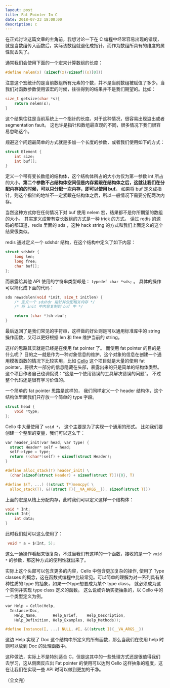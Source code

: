 ```yaml
---
layout: post
title: Fat Pointer In C
date: 2018-07-23 18:00:00
description: c
---
```


在正式讨论这篇文章的主角前，我想讨论一下在 C 编程中经常容易出现的错误，就是当数组传入函数后，实际该数组就退化成指针，而作为数组所具有的维度的属性就丢失了。

通常我们会使用下面的一个宏来计算数组的长度：

```c
#define nelem(x) (sizeof(x)/sizeof((x)[0]))
```

注意这个宏统计的是当前数组所有元素的个数，并不是当前数组被赋值了多少。当我们对函数参数使用该宏的时候，往往得到的结果并不是我们期望的。比如：

```c
size_t getsize(char *s){
    return nelem(s);
}
```

这个结果往往是当前系统上一个指针的长度。对于这种情况，很容易出现溢出或者 segmentation fault。 这也许是指针和数组最直观的不同，很多情况下我们很容易忽略这个。

规避这个问题最简单的方式就是多加一个长度的参数，或者我们使用如下的方式：

```c
struct Element {
    int size;
    int buf[];
}
```

定义一个带有变长数组的结构体，这个结构体所占的大小为仅为第一参数 int 所占的大小，**第二个参数不占结构体空间但是内存紧跟在结构体之后，这就让我们在分配内存的的时候，可以只分配一次内存，即可以使用 buf**。 如果将 buf 定义成指针，则这个指针的地址不一定紧跟在结构体之后，所以一般情况下需要分配两次内存。

当然这种方式你在任何情况下对 buf 使用 nelem 宏，结果都不是你所期望的数组的大小。 其实定义成带有变长数组的方式是一种 trick 的方式。 读过 redis 的源码的都知道，redis 里面的 sds ，这种 hack string 的方式和我们上面定义的这个结果很类似。

redis 通过定义一个 sdshdr 结构，在这个结构中定义了如下内容：

```c
struct sdshdr {
    long len;
    long free;
    char buf[];
};
```
而暴露给其他 API 使用的字符串类型却是： `typedef char *sds;` 。 具体的操作可以简化成下面的代码：

```c
sds newsdslen(void *init, size_t initlen) {
    /* 定义一个 sdshdr 指针并分配相关内存 */
    /* 将 init 中内容复制到 buf 中 */

    return (char *)sh->buf;
}
```

最后返回了是我们常见的字符串，这样做的好处则是可以通用标准库中的 string 操作函数，又可以更好根据 len 和 free 维护当前的 string。

这样的思路其实就是已经是在使用 fat pointer 了。 而使用 fat pointer 的目的是什么呢？ 目的之一就是作为一种对象信息的维护。这个对象的信息在创建一个通用模板函数的情况下比较实用，比如 [Cello](http://libcello.org/home) 这个项目就是大量的使用 fat pointer。将很大一部分的信息隐藏在头部，暴露出来的只是简单的结构体类型。 这个项目作者自己也调侃说：“这是一个使用错误的工具解决错误的问题”。 不过整个代码还是很有学习价值的。

一个简单的 fat pointer 思路是这样的， 我们同样定义一个 header 结构体，这个结构体里面我们只存放一个简单的 type 字段。

```c
struct head {
    void *type;
};
```

Cello 中大量使用了 `void *`， 这个主要是为了实现一个通用的形式。 比如我们要创建一个整型的变量，我们可以这么干：

```c
var header_init(var head, var type) {
  struct Header* self = head;
  self->type = type;
  return ((char*)self) + sizeof(struct Header);
}

#define alloc_stack(T) header_init( \
  (char[sizeof(struct Header) + sizeof(struct T)]){0}, T)

#define $(T, ...) ((struct T*)memcpy( \
  alloc_stack(T), &((struct T){__VA_ARGS__}), sizeof(struct T)))
```

上面的宏是从栈上分配内存，此时我们可以定义这样一个结构体：

```c
void * Int;
struct Int{
    int data;
}
```

此时我们就可以这么使用了：

```c
 void * a = $(Int, 5);
```

这么一通操作看起来很复杂，不过当我们有这样的一个函数，接收的是一个 `void *` 的参数，那这种方式的便利性就出来了。

实际上这个头部可以包含更多的内容，Cello 中包含更加复杂的操作, 使用了 Type classes 的概念，这在函数式编程中比较常见。可以简单的理解为对一系列具有某种性质的 type 的抽象，如果一个type想要成为某个 type class， 就必须成为这个实例并实现 type class 定义的函数。 这么说或许确实挺抽象的，以 Cello 中的一个类型定义为例。

```c
var Help = Cello(Help,
  Instance(Doc,
    Help_Name,       Help_Brief,    Help_Description,
    Help_Definition, Help_Examples, Help_Methods));

#define Instance(I, ...) NULL, #I, &((struct I){__VA_ARGS__})
```

这边 Help 实现了 Doc 这个结构中所定义的所有函数，那么当我们在使用 help 时则可以放到 Doc 的处理函数中。

这种做法，实际上不是特别适合 C，但是这其中的一些处理方式还是很值得我们去学习，这从侧面反应出 Fat pointer 的使用可以达到 Cello 这样抽象的程度，这在让我们在实现一些 API 时可以做到更加的干净。

（全文完）